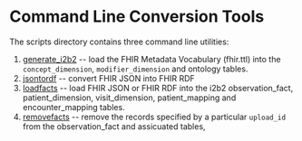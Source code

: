 # Command Line Conversion Tools

The scripts directory contains three command line utilities:

1) [generate_i2b2](generate_i2b2.md) -- load the FHIR Metadata Vocabulary (fhir.ttl) into the
`concept_dimension`, `modifier_dimension` and ontology tables.
2) [jsontordf](jsontordf.md) -- convert FHIR JSON into FHIR RDF
3) [loadfacts](loadfacts.md) -- load FHIR JSON or FHIR RDF into the i2b2 observation_fact,
patient_dimension, visit_dimension, patient_mapping and encounter_mapping tables.
4) [removefacts](removefacts.md) -- remove the records specified by a particular `upload_id` from the observation_fact and assicuated tables,